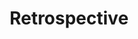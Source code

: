 ---
slug: "/retrospective"
title: "Retrospective"
description: "Beige gives off a minimal and youthful look, which would be a great choice for Tumblr users who want to showcase their content in a modern way that feels clean and fun."
url: ""
button: ""

contributions:
  - role: Responsive UI Design

technologies:
  - tool: Figma
  - tool: Tumblr

featuredImages:
  - image: images/beige/beige-1.png
  - image: images/beige/beige-2.png
  - image: images/beige/beige-3.png
  - image: images/beige/beige-4.png
  - image: images/beige/beige-5.png
---